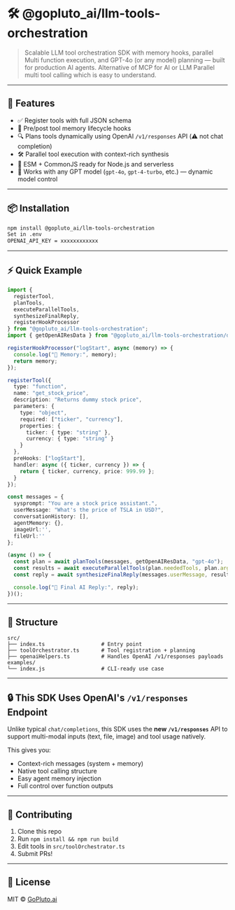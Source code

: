 # 🛠️ @gopluto_ai/llm-tools-orchestration

> Scalable LLM tool orchestration SDK with memory hooks, parallel Multi function execution, and GPT-4o (or any model) planning — built for production AI agents. Alternative of MCP for AI or LLM Parallel multi tool calling which is easy to understand.

---

## 🚀 Features

- ✅ Register tools with full JSON schema
- 🧠 Pre/post tool memory lifecycle hooks
- 🔍 Plans tools dynamically using OpenAI `/v1/responses` API (⚠️ not chat completion)
- 🛠️ Parallel tool execution with context-rich synthesis
- 🔄 ESM + CommonJS ready for Node.js and serverless
- 🔌 Works with any GPT model (`gpt-4o`, `gpt-4-turbo`, etc.) — dynamic model control

---

## 📦 Installation

```bash
npm install @gopluto_ai/llm-tools-orchestration
Set in .env
OPENAI_API_KEY = xxxxxxxxxxxx
```

---

## ⚡ Quick Example

```ts
import {
  registerTool,
  planTools,
  executeParallelTools,
  synthesizeFinalReply,
  registerHookProcessor
} from "@gopluto_ai/llm-tools-orchestration";
import { getOpenAIResData } from "@gopluto_ai/llm-tools-orchestration/dist/openaiHelpers";

registerHookProcessor("logStart", async (memory) => {
  console.log("🧠 Memory:", memory);
  return memory;
});

registerTool({
  type: "function",
  name: "get_stock_price",
  description: "Returns dummy stock price",
  parameters: {
    type: "object",
    required: ["ticker", "currency"],
    properties: {
      ticker: { type: "string" },
      currency: { type: "string" }
    }
  },
  preHooks: ["logStart"],
  handler: async ({ ticker, currency }) => {
    return { ticker, currency, price: 999.99 };
  }
});

const messages = {
  sysprompt: "You are a stock price assistant.",
  userMessage: "What's the price of TSLA in USD?",
  conversationHistory: [],
  agentMemory: {},
  imageUrl:'',
  fileUrl:''
};

(async () => {
  const plan = await planTools(messages, getOpenAIResData, "gpt-4o");
  const results = await executeParallelTools(plan.neededTools, plan.args, { userId: "xyz" });
  const reply = await synthesizeFinalReply(messages.userMessage, results, messages, plan.tools, getOpenAIResData, "gpt-4o");

  console.log("🧠 Final AI Reply:", reply);
})();
```

---

## 📁 Structure

```
src/
├── index.ts                  # Entry point
├── toolOrchestrator.ts       # Tool registration + planning
├── openaiHelpers.ts          # Handles OpenAI /v1/responses payloads
examples/
└── index.js                  # CLI-ready use case
```

---

## 🔒 This SDK Uses OpenAI's `/v1/responses` Endpoint

Unlike typical `chat/completions`, this SDK uses the **new `/v1/responses`** API to support multi-modal inputs (text, file, image) and tool usage natively.

This gives you:
- Context-rich messages (system + memory)
- Native tool calling structure
- Easy agent memory injection
- Full control over function outputs

---

## 🤝 Contributing

1. Clone this repo
2. Run `npm install && npm run build`
3. Edit tools in `src/toolOrchestrator.ts`
4. Submit PRs!

---

## 📝 License

MIT © [GoPluto.ai](https://gopluto.ai)
